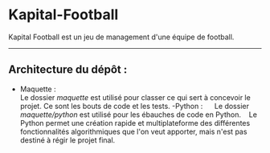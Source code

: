 # Kapital-Football

Kapital Football est un jeu de management d'une équipe de football.

----
## Architecture du dépôt :
- Maquette :  
	Le dossier *maquette* est utilisé pour classer ce qui sert à concevoir le projet. Ce sont les bouts de code et les tests.
	-Python :  
    Le dossier *maquette/python* est utilisé pour les ébauches de code en Python.
    Le Python permet une création rapide et multiplateforme des différentes fonctionnalités algorithmiques que l'on veut apporter, mais n'est pas destiné à régir le projet final.
